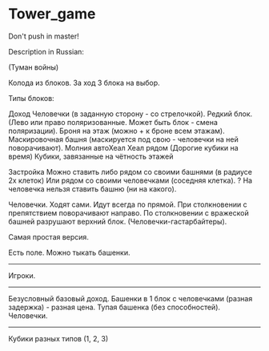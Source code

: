 # Tower_game

Don't push in master!

Description in Russian:

(Туман войны)

Колода из блоков.
За ход 3 блока на выбор.


Типы блоков:

Доход
Человечки (в заданную сторону - со стрелочкой). Редкий блок. 
(Лево или право поляризованные. Может быть блок - смена поляризации).
Броня на этаж (можно + к броне всем этажам).
Маскировочная башня (маскируется под свою - человечки на ней поворачивают).
Молния
автоХеал
Хеал рядом
(Дорогие кубики на время)
Кубики, завязанные на чётность этажей

Застройка
Можно ставить либо рядом со своими башнями (в радиусе 2х клеток)
Или рядом со своими человечками (соседняя клетка).
? На человечка нельзя ставить башню (ни на какого).

Человечки.
Ходят сами. Идут всегда по прямой. При столкновении с препятствием поворачивают направо.
По столкновении с вражеской башней разрушают верхний блок.
(Человечки-гастарбайтеры).

Самая простая версия.

Есть поле.
Можно тыкать башенки.

---
Игроки.

---
Безусловный базовый доход.
Башенки в 1 блок с человечками (разная задержка) - разная цена.
Тупая башенка (без способностей).
Человечки.

---
Кубики разных типов (1, 2, 3)

